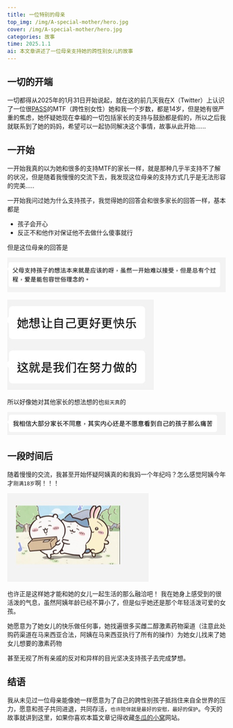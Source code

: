 ```yaml
---
title: 一位特别的母亲
top_img: /img/A-special-mother/hero.jpg
cover: /img/A-special-mother/hero.jpg
categories: 故事
time: 2025.1.1
ai: 本文章讲述了一位母亲支持她的跨性别女儿的故事
---
```

## 一切的开端

一切都得从2025年的1月31日开始说起，就在这的前几天我在X（Twitter）上认识了一位很[PASS](https://mtf.wiki/zh-cn/docs/useful-info/colloquialism/#pass)的MTF（跨性别女性）她和我一个岁数，都是14岁，但是她有很严重的焦虑，她怀疑她现在幸福的一切包括家长的支持与鼓励都是假的，所以之后我就联系到了她的妈妈，希望可以一起协同解决这个事情，故事从此开始......

## 一开始

一开始我真的以为她和很多的支持MTF的家长一样，就是那种几乎半支持不了解的状况，但是随着我慢慢的交流下去，我发现这位母亲的支持方式几乎是无法形容的完美.....

一开始我问过她为什么支持孩子，我觉得她的回答会和很多家长的回答一样，基本都是

- 孩子会开心
- 反正不和他作对保证他不去做什么傻事就行

但是这位母亲的回答是

![图片1](../img/A-special-mother/hero.jpg)

![图片2](../img/A-special-mother/2.jpg)

所以好像她对其他家长的想法想的也`挺天真`的

![图片3](../img/A-special-mother/3.jpg)

## 一段时间后

随着慢慢的交流，我甚至开始怀疑阿姨真的和我妈一个年纪吗？怎么感觉阿姨今年才`刚满18岁`啊！！！

![图片4](../img/A-special-mother/4.jpg)

也许正是这样她才能和她的女儿一起生活的那么融洽吧！
我在她身上感受到的很活泼的气息，虽然阿姨年龄已经不算小了，但是似乎她还是那个年轻活泼可爱的女孩。

她愿意为了她女儿的快乐做任何事，她找遍很多买雌二醇激素药物渠道（注意此处购药渠道在马来西亚合法，阿姨在马来西亚执行了所有的操作）为她女儿找来了她女儿想要的激素药物

甚至无视了所有亲戚的反对和异样的目光坚决支持孩子去完成梦想。

## 结语

我从未见过一位母亲能像她一样愿意为了自己的跨性别孩子抵挡住来自全世界的压力，愿意和孩子共同进退，共同存活，`也许陪伴就是最好的安慰，最好的保护`。今天的故事就讲到这里，如果你喜欢本篇文章记得收藏[冬瓜的小窝](https://blog.dongguact.top)网站。
